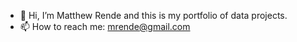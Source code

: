 - 👋 Hi, I’m Matthew Rende and this is my portfolio of data projects.
- 📫 How to reach me: mrende@gmail.com

<!---
mrende1986/mrende1986 is a ✨ special ✨ repository because its `README.md` (this file) appears on your GitHub profile.
You can click the Preview link to take a look at your changes.
--->
